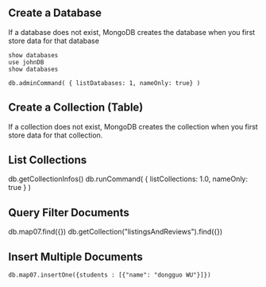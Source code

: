 ## Create a Database

If a database does not exist, MongoDB creates the database when you first store data for that database

```
show databases
use johnDB
show databases

db.adminCommand( { listDatabases: 1, nameOnly: true} )
```

## Create a Collection (Table)

If a collection does not exist, MongoDB creates the collection when you first store data for that collection.

## List Collections

db.getCollectionInfos()
db.runCommand( { listCollections: 1.0, nameOnly: true } )

## Query Filter Documents

db.map07.find({})
db.getCollection("listingsAndReviews").find({})

## Insert Multiple Documents

```
db.map07.insertOne({students : [{"name": "dongguo WU"}]})
```
